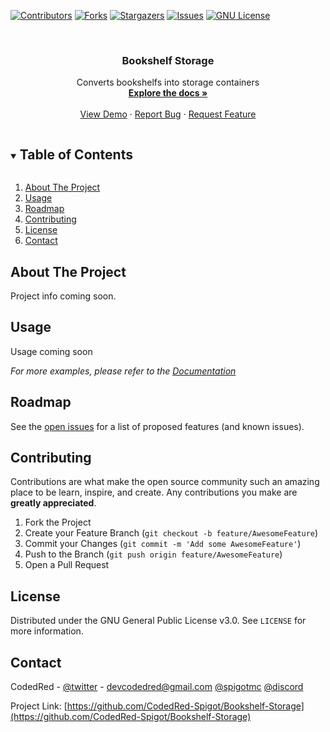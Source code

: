 



<!-- PROJECT SHIELDS -->
<!--
*** I'm using markdown "reference style" links for readability.
*** Reference links are enclosed in brackets [ ] instead of parentheses ( ).
*** See the bottom of this document for the declaration of the reference variables
*** for contributors-url, forks-url, etc. This is an optional, concise syntax you may use.
*** https://www.markdownguide.org/basic-syntax/#reference-style-links
-->
[![Contributors][contributors-shield]][contributors-url]
[![Forks][forks-shield]][forks-url]
[![Stargazers][stars-shield]][stars-url]
[![Issues][issues-shield]][issues-url]
[![GNU License][license-shield]][license-url]



<!-- PROJECT LOGO -->
<br />
<p align="center">
  <a href="https://github.com/CodedRed-Spigot/Bookshelf-Storage">
    <!-- <img src="images/logo.png" alt="Logo" width="80" height="80"> -->
  </a>

  <h3 align="center">Bookshelf Storage</h3>

  <p align="center">
    Converts bookshelfs into storage containers
    <br />
    <a href="https://github.com/CodedRed-Spigot/Bookshelf-Storage"><strong>Explore the docs »</strong></a>
    <br />
    <br />
    <a href="https://github.com/CodedRed-Spigot/Bookshelf-Storage">View Demo</a>
    ·
    <a href="https://github.com/CodedRed-Spigot/Bookshelf-Storage/issues">Report Bug</a>
    ·
    <a href="https://github.com/CodedRed-Spigot/Bookshelf-Storage/issues">Request Feature</a>
  </p>
</p>



<!-- TABLE OF CONTENTS -->
<details open="open">
  <summary><h2 style="display: inline-block">Table of Contents</h2></summary>
  <ol>
    <li>
      <a href="#about-the-project">About The Project</a>
    </li>
<!--    <li>
      <a href="#getting-started">Getting Started</a>
      <ul>
        <li><a href="#prerequisites">Prerequisites</a></li>
        <li><a href="#installation">Installation</a></li>
      </ul>
    </li> -->
    <li><a href="#usage">Usage</a></li>
    <li><a href="#roadmap">Roadmap</a></li>
    <li><a href="#contributing">Contributing</a></li>
    <li><a href="#license">License</a></li>
    <li><a href="#contact">Contact</a></li>
  </ol>
</details>



<!-- ABOUT THE PROJECT -->
## About The Project

Project info coming soon.


<!-- GETTING STARTED
## Getting Started -->

<!-- To get a local copy up and running follow these simple steps. -->




<!-- USAGE EXAMPLES -->
## Usage

Usage coming soon

_For more examples, please refer to the [Documentation](https://example.com)_






<!-- ROADMAP -->
## Roadmap

See the [open issues](https://github.com/CodedRed-Spigot/Bookshelf-Storage/issues) for a list of proposed features (and known issues).





<!-- CONTRIBUTING -->
## Contributing

Contributions are what make the open source community such an amazing place to be learn, inspire, and create. Any contributions you make are **greatly appreciated**.

1. Fork the Project
2. Create your Feature Branch (`git checkout -b feature/AwesomeFeature`)
3. Commit your Changes (`git commit -m 'Add some AwesomeFeature'`)
4. Push to the Branch (`git push origin feature/AwesomeFeature`)
5. Open a Pull Request





<!-- LICENSE -->
## License

Distributed under the GNU General Public License v3.0. See `LICENSE` for more information.





<!-- CONTACT -->
## Contact

CodedRed - [@twitter](https://twitter.com/devcodedred) - devcodedred@gmail.com
[@spigotmc](https://www.spigotmc.org/resources/authors/codedred.421005/)
[@discord](CodedRed#0900)

Project Link: [https://github.com/CodedRed-Spigot/Bookshelf-Storage](https://github.com/CodedRed-Spigot/Bookshelf-Storage)





<!-- MARKDOWN LINKS & IMAGES -->
<!-- https://www.markdownguide.org/basic-syntax/#reference-style-links -->
[contributors-shield]: https://img.shields.io/github/contributors/CodedRed-Spigot/Bookshelf-Storage.svg?style=for-the-badge
[contributors-url]: https://github.com/CodedRed-Spigot/Bookshelf-Storage/graphs/contributors
[forks-shield]: https://img.shields.io/github/forks/CodedRed-Spigot/Bookshelf-Storage.svg?style=for-the-badge
[forks-url]: https://github.com/CodedRed-Spigot/Bookshelf-Storage/network/members
[stars-shield]: https://img.shields.io/github/stars/CodedRed-Spigot/Bookshelf-Storage.svg?style=for-the-badge
[stars-url]: https://github.com/CodedRed-Spigot/Bookshelf-Storage/stargazers
[issues-shield]: https://img.shields.io/github/issues/CodedRed-Spigot/Bookshelf-Storage.svg?style=for-the-badge
[issues-url]: https://github.com/CodedRed-Spigot/Bookshelf-Storage/issues
[license-shield]: https://img.shields.io/github/license/CodedRed-Spigot/Bookshelf-Storage.svg?style=for-the-badge
[license-url]: https://github.com/CodedRed-Spigot/Bookshelf-Storage/blob/master/LICENSE.txt
